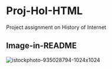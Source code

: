 # Proj-HoI-HTML
Project assignment on History of Internet

## Image-in-README


![istockphoto-935028794-1024x1024](https://user-images.githubusercontent.com/71328612/94346801-10176980-fffd-11ea-9582-cedbe0062d5c.jpg)



